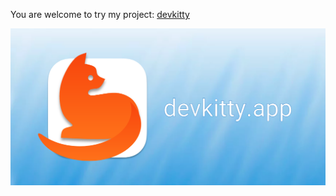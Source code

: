 You are welcome to try my project: [devkitty](https://devkitty.app/)

[![](https://github.com/egor-xyz/devkitty-app/blob/master/public/devkitty.app.png)](#)
